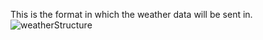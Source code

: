 This is the format in which the weather data will be sent in.
![weatherStructure](https://github.com/GoodGuyFate/emailWeather/assets/112720737/330e65fa-5077-462a-b84d-cb59639f1437)
